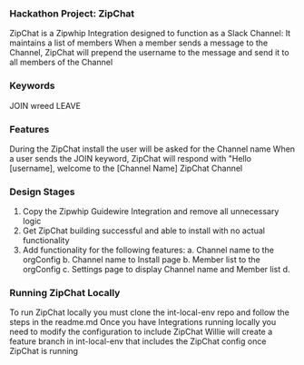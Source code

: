 ### Hackathon Project: ZipChat

ZipChat is a Zipwhip Integration designed to function as a Slack Channel:
It maintains a list of members
When a member sends a message to the Channel, ZipChat will prepend the username to the message and send it to all members of the Channel

### Keywords

JOIN wreed
LEAVE

### Features

During the ZipChat install the user will be asked for the Channel name
When a user sends the JOIN keyword, ZipChat will respond with "Hello [username], welcome to the [Channel Name] ZipChat Channel


### Design Stages

1. Copy the Zipwhip Guidewire Integration and remove all unnecessary logic
2. Get ZipChat building successful and able to install with no actual functionality
3. Add functionality for the following features:
a. Channel name to the orgConfig
b. Channel name to Install page
b. Member list to the orgConfig
c. Settings page to display Channel name and Member list
d. 

### Running ZipChat Locally

To run ZipChat locally you must clone the int-local-env repo and follow the steps in the readme.md
Once you have Integrations running locally you need to modify the configuration to include ZipChat
Willie will create a feature branch in int-local-env that includes the ZipChat config once ZipChat is running